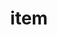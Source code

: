 ---
category: 4-letters
denotation: null
name: item
reference_link: https://www.etymonline.com/word/item
root_language: null
root_name: null
title: item
type: free
word_sums:
- respelling: item
  sum: 'Item + '
---
